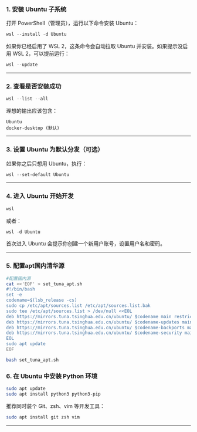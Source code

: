 ### 1. 安装 Ubuntu 子系统
打开 PowerShell（管理员），运行以下命令安装 Ubuntu：

```powershell
wsl --install -d Ubuntu
```

如果你已经启用了 WSL 2，这条命令会自动拉取 Ubuntu 并安装。如果提示没启用 WSL 2，可以提前运行：

```powershell
wsl --update
```

---

### 2. 查看是否安装成功
```powershell
wsl --list --all
```

理想的输出应该包含：

```plain
Ubuntu
docker-desktop (默认)
```

---

### 3. 设置 Ubuntu 为默认分发（可选）
如果你之后只想用 Ubuntu，执行：

```powershell
wsl --set-default Ubuntu
```

---

### 4. 进入 Ubuntu 开始开发
```powershell
wsl
```

或者：

```powershell
wsl -d Ubuntu
```

首次进入 Ubuntu 会提示你创建一个新用户账号，设置用户名和密码。

---

### 5. 配置apt国内清华源
```bash
#配置国内源
cat <<'EOF' > set_tuna_apt.sh
#!/bin/bash
set -e
codename=$(lsb_release -cs)
sudo cp /etc/apt/sources.list /etc/apt/sources.list.bak
sudo tee /etc/apt/sources.list > /dev/null <<EOL
deb https://mirrors.tuna.tsinghua.edu.cn/ubuntu/ $codename main restricted universe multiverse
deb https://mirrors.tuna.tsinghua.edu.cn/ubuntu/ $codename-updates main restricted universe multiverse
deb https://mirrors.tuna.tsinghua.edu.cn/ubuntu/ $codename-backports main restricted universe multiverse
deb https://mirrors.tuna.tsinghua.edu.cn/ubuntu/ $codename-security main restricted universe multiverse
EOL
sudo apt update
EOF

bash set_tuna_apt.sh
```

### 6. 在 Ubuntu 中安装 Python 环境
```bash
sudo apt update
sudo apt install python3 python3-pip
```

推荐同时装个 Git、zsh、vim 等开发工具：

```bash
sudo apt install git zsh vim
```

---



